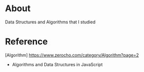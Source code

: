 # About

Data Structures and Algorithms that I studied

# Reference

[Algorithm] https://www.zerocho.com/category/Algorithm?page=2
- Algorithms and Data Structures in JavaScript 
